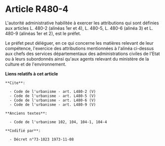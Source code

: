 # Article R480-4

L'autorité administrative habilitée à exercer les attributions qui sont définies aux articles L. 480-2 (alinéas 1er et 4), L.
480-5, L. 480-6 (alinéa 3) et L. 480-9 (alinéas 1er et 2), est le préfet. 

Le préfet peut déléguer, en ce qui concerne les matières relevant de leur compétence, l'exercice des attributions mentionnées
à l'alinéa ci-dessus aux chefs des services départementaux des administrations civiles de l'Etat ou à leurs subordonnés ainsi
qu'aux agents relevant du ministère de la culture et de l'environnement.

**Liens relatifs à cet article**

	**Cite**:

	  - Code de l'urbanisme - art. L480-2 (V)
	  - Code de l'urbanisme - art. L480-5 (V)
	  - Code de l'urbanisme - art. L480-6 (V)
	  - Code de l'urbanisme - art. L480-9 (V)

	**Anciens textes**:

	  - Code de l'urbanisme 102, 104, 104-1, 104-4

	**Codifié par**:

	  - Décret n°73-1023 1973-11-08
